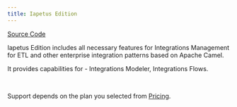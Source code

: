 ```yaml
---
title: Iapetus Edition
---
```


<div class="product-tag"><a href="https://github.com/codbex/codbex-iapetus" target="_blank" class="product-link">Source Code</a></div>

Iapetus Edition includes all necessary features for Integrations Management for ETL and other enterprise integration patterns based on Apache Camel.

It provides capabilities for - Integrations Modeler, Integrations Flows.

<br>

Support depends on the plan you selected from <a href="https://www.codbex.com/pricing/">Pricing</a>.

